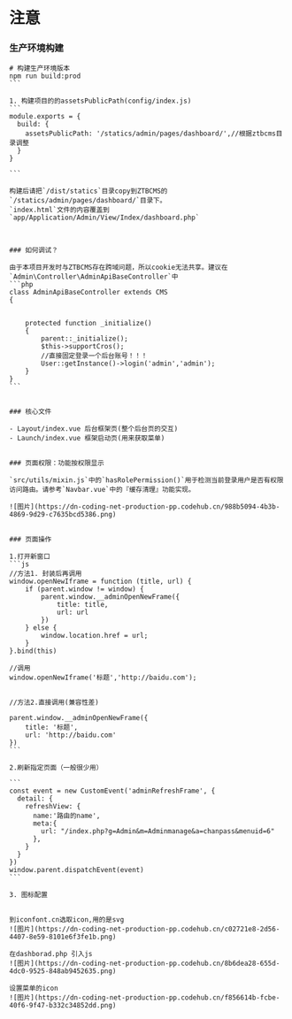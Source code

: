 # 注意

### 生产环境构建

````
# 构建生产环境版本
npm run build:prod
```

1. 构建项目的的assetsPublicPath(config/index.js)
```
module.exports = {
  build: {
    assetsPublicPath: '/statics/admin/pages/dashboard/',//根据ztbcms目录调整
  }
}

```

构建后请把`/dist/statics`目录copy到ZTBCMS的`/statics/admin/pages/dashboard/`目录下。
`index.html`文件的内容覆盖到`app/Application/Admin/View/Index/dashboard.php`



### 如何调试？

由于本项目开发时与ZTBCMS存在跨域问题，所以cookie无法共享。建议在`Admin\Controller\AdminApiBaseController`中
```php
class AdminApiBaseController extends CMS
{
  

    protected function _initialize()
    {
        parent::_initialize();
        $this->supportCros();
        //直接固定登录一个后台账号！！！
        User::getInstance()->login('admin','admin');
    }
}
```


### 核心文件

- Layout/index.vue 后台框架页(整个后台页的交互)
- Launch/index.vue 框架启动页(用来获取菜单)


### 页面权限：功能按权限显示

`src/utils/mixin.js`中的`hasRolePermission()`用于检测当前登录用户是否有权限访问路由。请参考`Navbar.vue`中的『缓存清理』功能实现。

![图片](https://dn-coding-net-production-pp.codehub.cn/988b5094-4b3b-4869-9d29-c7635bcd5386.png)


### 页面操作

1.打开新窗口
```js
//方法1. 封装后再调用
window.openNewIframe = function (title, url) {
    if (parent.window != window) {
        parent.window.__adminOpenNewFrame({
            title: title,
            url: url
        })
    } else {
        window.location.href = url;
    }
}.bind(this)

//调用
window.openNewIframe('标题','http://baidu.com');


//方法2.直接调用(兼容性差)

parent.window.__adminOpenNewFrame({
    title: '标题',
    url: 'http://baidu.com'
})
```

2.刷新指定页面（一般很少用）

```
const event = new CustomEvent('adminRefreshFrame', {
  detail: {
    refreshView: {
      name:'路由的name',
      meta:{
        url: "/index.php?g=Admin&m=Adminmanage&a=chanpass&menuid=6"
      },
    }
  }
})
window.parent.dispatchEvent(event)
```

3. 图标配置


到iconfont.cn选取icon,用的是svg
![图片](https://dn-coding-net-production-pp.codehub.cn/c02721e8-2d56-4407-8e59-8101e6f3fe1b.png)

在dashborad.php 引入js
![图片](https://dn-coding-net-production-pp.codehub.cn/8b6dea28-655d-4dc0-9525-848ab9452635.png)

设置菜单的icon
![图片](https://dn-coding-net-production-pp.codehub.cn/f856614b-fcbe-40f6-9f47-b332c34852dd.png)


